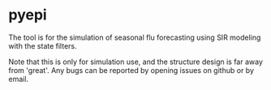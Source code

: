# pyepi

The tool is for the simulation of seasonal flu forecasting using SIR modeling with the state filters. 

Note that this is only for simulation use, and the structure design is far away from 'great'. Any bugs can be reported by opening issues on github or by email.
